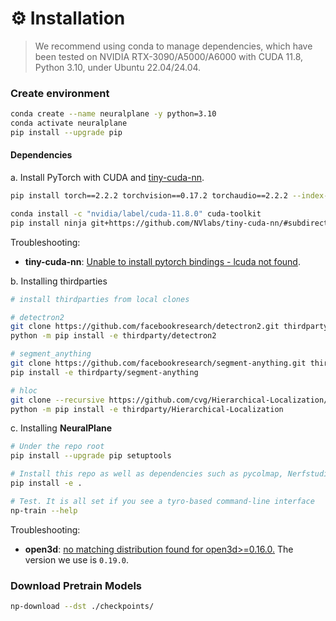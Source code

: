 # ⚙️ Installation

> We recommend using conda to manage dependencies, which have been tested on NVIDIA RTX-3090/A5000/A6000 with CUDA 11.8, Python 3.10, under Ubuntu 22.04/24.04.

### Create environment

```bash
conda create --name neuralplane -y python=3.10
conda activate neuralplane
pip install --upgrade pip
```

#### Dependencies

a. Install PyTorch with CUDA and [tiny-cuda-nn](https://github.com/NVlabs/tiny-cuda-nn).

```bash
pip install torch==2.2.2 torchvision==0.17.2 torchaudio==2.2.2 --index-url https://download.pytorch.org/whl/cu118

conda install -c "nvidia/label/cuda-11.8.0" cuda-toolkit
pip install ninja git+https://github.com/NVlabs/tiny-cuda-nn/#subdirectory=bindings/torch
```

Troubleshooting:
- **tiny-cuda-nn**: [Unable to install pytorch bindings - lcuda not found](https://github.com/NVlabs/tiny-cuda-nn/issues/183#issuecomment-1405541078).

b. Installing thirdparties

```bash
# install thirdparties from local clones

# detectron2
git clone https://github.com/facebookresearch/detectron2.git thirdparty
python -m pip install -e thirdparty/detectron2

# segment_anything
git clone https://github.com/facebookresearch/segment-anything.git thirdparty
pip install -e thirdparty/segment-anything

# hloc
git clone --recursive https://github.com/cvg/Hierarchical-Localization/ thirdparty
python -m pip install -e thirdparty/Hierarchical-Localization
```

c. Installing **NeuralPlane**

```bash
# Under the repo root
pip install --upgrade pip setuptools

# Install this repo as well as dependencies such as pycolmap, Nerfstudio...
pip install -e .

# Test. It is all set if you see a tyro-based command-line interface
np-train --help
```
Troubleshooting:
- **open3d**: [no matching distribution found for open3d>=0.16.0.](https://github.com/nerfstudio-project/nerfstudio/issues/2046#issuecomment-1638333414) The version we use is `0.19.0`.


### Download Pretrain Models


```bash
np-download --dst ./checkpoints/
```